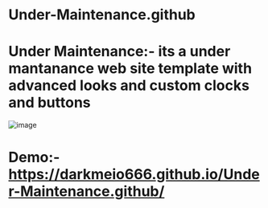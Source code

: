 # Under-Maintenance.github
# Under Maintenance:- its a under mantanance web site template with advanced looks and custom clocks and buttons
![image](https://github.com/Darkmeio666/Under-Maintenance.github/assets/123799633/a707f9ab-903e-4566-a586-d73f13e93db8)

# Demo:- https://darkmeio666.github.io/Under-Maintenance.github/
